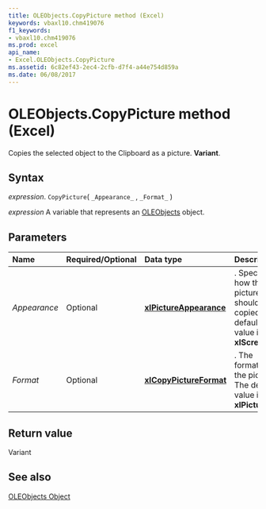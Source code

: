 ```yaml
---
title: OLEObjects.CopyPicture method (Excel)
keywords: vbaxl10.chm419076
f1_keywords:
- vbaxl10.chm419076
ms.prod: excel
api_name:
- Excel.OLEObjects.CopyPicture
ms.assetid: 6c82ef43-2ec4-2cfb-d7f4-a44e754d859a
ms.date: 06/08/2017
---
```



# OLEObjects.CopyPicture method (Excel)

Copies the selected object to the Clipboard as a picture.  **Variant**.


## Syntax

_expression_. `CopyPicture`( `_Appearance_` , `_Format_` )

_expression_ A variable that represents an [OLEObjects](Excel.OLEObjects.md) object.


## Parameters



|Name|Required/Optional|Data type|Description|
|:-----|:-----|:-----|:-----|
| _Appearance_|Optional| **[xlPictureAppearance](Excel.XlPictureAppearance.md)**|. Specifies how the picture should be copied. The default value is  **xlScreen**.|
| _Format_|Optional| **[xlCopyPictureFormat](Excel.XlCopyPictureFormat.md)**|. The format of the picture. The default value is  **xlPicture**.|

## Return value

Variant


## See also


[OLEObjects Object](Excel.OLEObjects.md)

